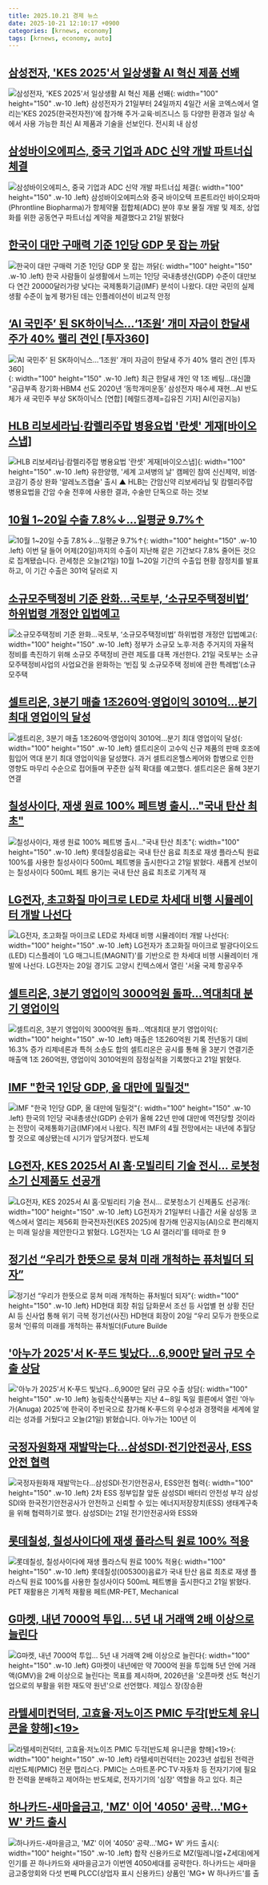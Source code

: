 ```yaml
---
title: 2025.10.21 경제 뉴스
date: 2025-10-21 12:10:17 +0900
categories: [krnews, economy]
tags: [krnews, economy, auto]
---
```

## [삼성전자, 'KES 2025'서 일상생활 AI 혁신 제품 선봬](https://n.news.naver.com/mnews/article/417/0001107832)

![삼성전자, 'KES 2025'서 일상생활 AI 혁신 제품 선봬](https://mimgnews.pstatic.net/image/origin/417/2025/10/21/1107832.jpg?type=nf220_150){: width="100" height="150" .w-10 .left}
삼성전자가 21일부터 24일까지 4일간 서울 코엑스에서 열리는'KES 2025(한국전자전)'에 참가해 주거·교육·비즈니스 등 다양한 환경과 일상 속에서 사용 가능한 최신 AI 제품과 기술을 선보인다. 전시회 내 삼성

## [삼성바이오에피스, 중국 기업과 ADC 신약 개발 파트너십 체결](https://n.news.naver.com/mnews/article/015/0005199601)

![삼성바이오에피스, 중국 기업과 ADC 신약 개발 파트너십 체결](https://mimgnews.pstatic.net/image/origin/015/2025/10/21/5199601.jpg?type=nf220_150){: width="100" height="150" .w-10 .left}
삼성바이오에피스와 중국 바이오텍 프론트라인 바이오파마(Phrontline Biopharma)가 항체약물 접합체(ADC) 분야 후보 물질 개발 및 제조, 상업화를 위한 공동연구 파트너십 계약을 체결했다고 21일 밝혔다

## [한국이 대만 구매력 기준 1인당 GDP 못 잡는 까닭](https://n.news.naver.com/mnews/article/029/0002988211)

![한국이 대만 구매력 기준 1인당 GDP 못 잡는 까닭](https://mimgnews.pstatic.net/image/origin/029/2025/10/21/2988211.jpg?type=nf220_150){: width="100" height="150" .w-10 .left}
한국 사람들이 실생활에서 느끼는 1인당 국내총생산(GDP) 수준이 대만보다 연간 20000달러가량 낮다는 국제통화기금(IMF) 분석이 나왔다. 대만 국민의 실제 생활 수준이 높게 평가된 데는 인플레이션이 비교적 안정

## [‘AI 국민주’ 된 SK하이닉스…‘1조원’ 개미 자금이 한달새 주가 40% 랠리 견인 [투자360]](https://n.news.naver.com/mnews/article/016/0002544781)

![‘AI 국민주’ 된 SK하이닉스…‘1조원’ 개미 자금이 한달새 주가 40% 랠리 견인 [투자360]](https://mimgnews.pstatic.net/image/origin/016/2025/10/21/2544781.jpg?type=nf220_150){: width="100" height="150" .w-10 .left}
최근 한달새 개인 약 1조 베팅…대신證 “공급부족 장기화·HBM4 선도 2020년 ‘동학개미운동’ 삼성전자 매수세 재현…AI 반도체가 새 국민주 부상 SK하이닉스 [연합] [헤럴드경제=김유진 기자] AI(인공지능)

## [HLB 리보세라닙·캄렐리주맙 병용요법 '란셋' 게재[바이오스냅]](https://n.news.naver.com/mnews/article/001/0015690486)

![HLB 리보세라닙·캄렐리주맙 병용요법 '란셋' 게재[바이오스냅]](https://mimgnews.pstatic.net/image/origin/001/2025/10/21/15690486.jpg?type=nf220_150){: width="100" height="150" .w-10 .left}
유한양행, '세계 고셔병의 날' 캠페인 참여 신신제약, 비염·코감기 증상 완화 '알레노즈캡슐' 출시 ▲ HLB는 간암신약 리보세라닙 및 캄렐리주맙 병용요법을 간암 수술 전후에 사용한 결과, 수술만 단독으로 하는 것보

## [10월 1~20일 수출 7.8%↓…일평균 9.7%↑](https://n.news.naver.com/mnews/article/056/0012050501)

![10월 1~20일 수출 7.8%↓…일평균 9.7%↑](https://mimgnews.pstatic.net/image/origin/056/2025/10/21/12050501.jpg?type=nf220_150){: width="100" height="150" .w-10 .left}
이번 달 들어 어제(20일)까지의 수출이 지난해 같은 기간보다 7.8% 줄어든 것으로 집계됐습니다. 관세청은 오늘(21일) 10월 1~20일 기간의 수출입 현황 잠정치를 발표하고, 이 기간 수출은 301억 달러로 지

## [소규모주택정비 기준 완화…국토부, ‘소규모주택정비법’ 하위법령 개정안 입법예고](https://n.news.naver.com/mnews/article/119/0003014768)

![소규모주택정비 기준 완화…국토부, ‘소규모주택정비법’ 하위법령 개정안 입법예고](https://mimgnews.pstatic.net/image/origin/119/2025/10/21/3014768.jpg?type=nf220_150){: width="100" height="150" .w-10 .left}
정부가 소규모 노후·저층 주거지의 자율적 정비를 촉진하기 위해 소규모 주택정비 관련 제도를 대폭 개선한다. 21일 국토부는 소규모주택정비사업의 사업요건을 완화하는 ‘빈집 및 소규모주택 정비에 관한 특례법’(소규모주택

## [셀트리온, 3분기 매출 1조260억·영업이익 3010억…분기 최대 영업이익 달성](https://n.news.naver.com/mnews/article/030/0003360921)

![셀트리온, 3분기 매출 1조260억·영업이익 3010억…분기 최대 영업이익 달성](https://mimgnews.pstatic.net/image/origin/030/2025/10/21/3360921.jpg?type=nf220_150){: width="100" height="150" .w-10 .left}
셀트리온이 고수익 신규 제품의 판매 호조에 힘입어 역대 분기 최대 영업이익을 달성했다. 과거 셀트리온헬스케어와 합병으로 인한 영향도 마무리 수순으로 접어들며 꾸준한 실적 확대를 예고했다. 셀트리온은 올해 3분기 연결

## [칠성사이다, 재생 원료 100% 페트병 출시…"국내 탄산 최초"](https://n.news.naver.com/mnews/article/421/0008550930)

![칠성사이다, 재생 원료 100% 페트병 출시…"국내 탄산 최초"](https://mimgnews.pstatic.net/image/origin/421/2025/10/21/8550930.jpg?type=nf220_150){: width="100" height="150" .w-10 .left}
롯데칠성음료는 국내 탄산 음료 최초로 재생 플라스틱 원료 100%를 사용한 칠성사이다 500mL 페트병을 출시한다고 21일 밝혔다. 새롭게 선보이는 칠성사이다 500mL 페트 용기는 국내 탄산 음료 최초로 기계적 재

## [LG전자, 초고화질 마이크로 LED로 차세대 비행 시뮬레이터 개발 나선다](https://n.news.naver.com/mnews/article/277/0005667339)

![LG전자, 초고화질 마이크로 LED로 차세대 비행 시뮬레이터 개발 나선다](https://mimgnews.pstatic.net/image/origin/277/2025/10/21/5667339.jpg?type=nf220_150){: width="100" height="150" .w-10 .left}
LG전자가 초고화질 마이크로 발광다이오드(LED) 디스플레이 'LG 매그니트(MAGNIT)'를 기반으로 한 차세대 비행 시뮬레이터 개발에 나선다. LG전자는 20일 경기도 고양시 킨텍스에서 열린 '서울 국제 항공우주

## [셀트리온, 3분기 영업이익 3000억원 돌파...역대최대 분기 영업이익](https://n.news.naver.com/mnews/article/009/0005576183)

![셀트리온, 3분기 영업이익 3000억원 돌파...역대최대 분기 영업이익](https://mimgnews.pstatic.net/image/origin/009/2025/10/21/5576183.jpg?type=nf220_150){: width="100" height="150" .w-10 .left}
매출은 1조260억원 기록 전년동기 대비 16.3% 증가 리제네론과 특허 소송도 합의 셀트리온은 공시를 통해 올 3분기 연결기준 매출액 1조 260억원, 영업이익 3010억원의 잠정실적을 기록했다고 21일 밝혔다.

## [IMF "한국 1인당 GDP, 올 대만에 밀릴것"](https://n.news.naver.com/mnews/article/011/0004545400)

![IMF "한국 1인당 GDP, 올 대만에 밀릴것"](https://mimgnews.pstatic.net/image/origin/011/2025/10/20/4545400.jpg?type=nf220_150){: width="100" height="150" .w-10 .left}
한국의 1인당 국내총생산(GDP) 순위가 올해 22년 만에 대만에 역전당할 것이라는 전망이 국제통화기금(IMF)에서 나왔다. 직전 IMF의 4월 전망에서는 내년에 추월당할 것으로 예상됐는데 시기가 앞당겨졌다. 반도체

## [LG전자, KES 2025서 AI 홈·모빌리티 기술 전시… 로봇청소기 신제품도 선공개](https://n.news.naver.com/mnews/article/366/0001116085)

![LG전자, KES 2025서 AI 홈·모빌리티 기술 전시… 로봇청소기 신제품도 선공개](https://mimgnews.pstatic.net/image/origin/366/2025/10/21/1116085.jpg?type=nf220_150){: width="100" height="150" .w-10 .left}
LG전자가 21일부터 나흘간 서울 삼성동 코엑스에서 열리는 제56회 한국전자전(KES 2025)에 참가해 인공지능(AI)으로 편리해지는 미래 일상을 제안한다고 밝혔다. LG전자는 ‘LG AI 갤러리’를 테마로 한 9

## [정기선 “우리가 한뜻으로 뭉쳐 미래 개척하는 퓨처빌더 되자”](https://n.news.naver.com/mnews/article/016/0002544306)

![정기선 “우리가 한뜻으로 뭉쳐 미래 개척하는 퓨처빌더 되자”](https://mimgnews.pstatic.net/image/origin/016/2025/10/20/2544306.jpg?type=nf220_150){: width="100" height="150" .w-10 .left}
HD현대 회장 취임 담화문서 조선 등 사업별 현 상황 진단 AI 등 신사업 통해 위기 극복 정기선(사진) HD현대 회장이 20일 “우리 모두가 한뜻으로 뭉쳐 ‘인류의 미래를 개척하는 퓨처빌더(Future Builde

## ['아누가 2025'서 K-푸드 빛났다…6,900만 달러 규모 수출 상담](https://n.news.naver.com/mnews/article/422/0000793099)

!['아누가 2025'서 K-푸드 빛났다…6,900만 달러 규모 수출 상담](https://mimgnews.pstatic.net/image/origin/422/2025/10/21/793099.jpg?type=nf220_150){: width="100" height="150" .w-10 .left}
농림축산식품부는 지난 4∼8일 독일 쾰른에서 열린 '아누가(Anuga) 2025'에 한국이 주빈국으로 참가해 K-푸드의 우수성과 경쟁력을 세계에 알리는 성과를 거뒀다고 오늘(21일) 밝혔습니다. 아누가는 100년 이

## [국정자원화재 재발막는다…삼성SDI·전기안전공사, ESS안전 협력](https://n.news.naver.com/mnews/article/001/0015690406)

![국정자원화재 재발막는다…삼성SDI·전기안전공사, ESS안전 협력](https://mimgnews.pstatic.net/image/origin/001/2025/10/21/15690406.jpg?type=nf220_150){: width="100" height="150" .w-10 .left}
2차 ESS 정부입찰 앞둔 삼성SDI 배터리 안전성 부각 삼성SDI와 한국전기안전공사가 안전하고 신뢰할 수 있는 에너지저장장치(ESS) 생태계구축을 위해 협력하기로 했다. 삼성SDI는 21일 전기안전공사와 ESS와

## [롯데칠성, 칠성사이다에 재생 플라스틱 원료 100% 적용](https://n.news.naver.com/mnews/article/018/0006143057)

![롯데칠성, 칠성사이다에 재생 플라스틱 원료 100% 적용](https://mimgnews.pstatic.net/image/origin/018/2025/10/21/6143057.jpg?type=nf220_150){: width="100" height="150" .w-10 .left}
롯데칠성(005300)음료가 국내 탄산 음료 최초로 재생 플라스틱 원료 100%를 사용한 칠성사이다 500mL 페트병을 출시한다고 21일 밝혔다. PET 재활용은 기계적 재활용 페트(MR-PET, Mechanical

## [G마켓, 내년 7000억 투입… 5년 내 거래액 2배 이상으로 늘린다](https://n.news.naver.com/mnews/article/421/0008551692)

![G마켓, 내년 7000억 투입… 5년 내 거래액 2배 이상으로 늘린다](https://mimgnews.pstatic.net/image/origin/421/2025/10/21/8551692.jpg?type=nf220_150){: width="100" height="150" .w-10 .left}
G마켓이 내년에만 약 7000억 원을 투입해 5년 안에 거래액(GMV)을 2배 이상으로 늘린다는 목표를 제시하며, 2026년을 '오픈마켓 선도 혁신기업으로의 부활을 위한 재도약 원년'으로 선언했다. 제임스 장(장승환

## [라텔세미컨덕터, 고효율·저노이즈 PMIC 두각[반도체 유니콘을 향해]<19>](https://n.news.naver.com/mnews/article/030/0003360546)

![라텔세미컨덕터, 고효율·저노이즈 PMIC 두각[반도체 유니콘을 향해]<19>](https://mimgnews.pstatic.net/image/origin/030/2025/10/20/3360546.jpg?type=nf220_150){: width="100" height="150" .w-10 .left}
라텔세미컨덕터는 2023년 설립된 전력관리반도체(PMIC) 전문 팹리스다. PMIC는 스마트폰·PC·TV·자동차 등 전자기기에 필요한 전력을 분배하고 제어하는 반도체로, 전자기기의 '심장' 역할을 하고 있다. 최근

## [하나카드-새마을금고, 'MZ' 이어 '4050' 공략…'MG+ W' 카드 출시](https://n.news.naver.com/mnews/article/421/0008551139)

![하나카드-새마을금고, 'MZ' 이어 '4050' 공략…'MG+ W' 카드 출시](https://mimgnews.pstatic.net/image/origin/421/2025/10/21/8551139.jpg?type=nf220_150){: width="100" height="150" .w-10 .left}
합작 신용카드로 MZ(밀레니얼+Z세대)에게 인기를 끈 하나카드와 새마을금고가 이번엔 4050세대를 공략한다. 하나카드는 새마을금고중앙회와 다섯 번째 PLCC(상업자 표시 신용카드) 상품인 'MG+ W 하나카드'를 출

